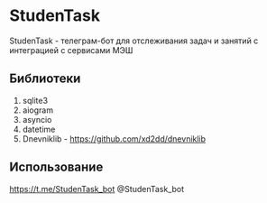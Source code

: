 # StudenTask
StudenTask - телеграм-бот для отслеживания задач и занятий с интеграцией с сервисами МЭШ

## Библиотеки
1. sqlite3
2. aiogram
3. asyncio
4. datetime
5. Dnevniklib - https://github.com/xd2dd/dnevniklib

## Использование
https://t.me/StudenTask_bot
@StudenTask_bot
